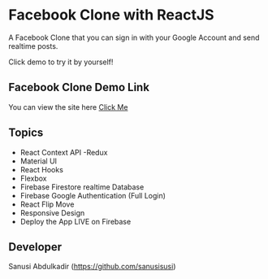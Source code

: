 # Facebook Clone with ReactJS

A Facebook Clone that you can sign in with your Google Account and send realtime posts.

Click demo to try it by yourself!

## Facebook Clone Demo Link

You can view the site here
[Click Me](https://)

## Topics

- React Context API -Redux
- Material UI
- React Hooks
- Flexbox
- Firebase Firestore realtime Database
- Firebase Google Authentication (Full Login)
- React Flip Move
- Responsive Design
- Deploy the App LIVE on Firebase

## Developer

Sanusi Abdulkadir (https://github.com/sanusisusi)
